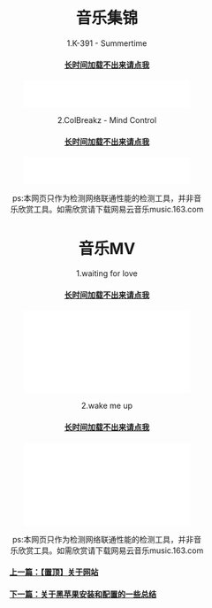 <html>
<head>
</head>
<body>
      <div style="width:70%;margin:0 auto">
          <p><h1><center>音乐集锦</center></h1></p>    
          <p><a> <center>1.K-391 - Summertime </center></a></p>
          <p><h4><center><a href="https://windows7xiaogeng-bilibili.github.io/w7xg.github.io/K-391 - Summertime.mp3">长时间加载不出来请点我</a></center></H4></p>
 <center><embed autoplay="false" src="K-391 - Summertime.mp3" width="300" height="50" /> </center>
<p><a> <center>2.ColBreakz - Mind Control </center></a></p>
      <p><h4><center><a href="https://windows7xiaogeng-bilibili.github.io/w7xg.github.io/ColBreakz - Mind Control.mp3">长时间加载不出来请点我</a></center></H4></p>
 <center><embed autoplay="false" src="ColBreakz - Mind Control.mp3" width="300" height="50" /> </center>
<P><a> <center>ps:本网页只作为检测网络联通性能的检测工具，并非音乐欣赏工具。如需欣赏请下载网易云音乐music.163.com </center></a></p>
      <P><h1><center>音乐MV</center></h1></P>
      <P><a><center>1.waiting for love</center></a></P>
      <p><h4><center><a href="https://windows7xiaogeng-bilibili.github.io/w7xg.github.io/mv1.mp4">长时间加载不出来请点我</a></center></H4></p>
<P><center><embed src="mv1.mp4" width="300" height="150"></center></P>
      <P><a><center>2.wake me up</center></a></P>
      <p><h4><center><a href="https://windows7xiaogeng-bilibili.github.io/w7xg.github.io/mv2.mp4">长时间加载不出来请点我</a></center></H4></p>
<P><center><embed src="mv2.mp4" width="300" height="150"></center></P>
<P><a> <center>ps:本网页只作为检测网络联通性能的检测工具，并非音乐欣赏工具。如需欣赏请下载网易云音乐music.163.com </center></a></p>
       <p><h4><a href="0.html">上一篇：【置顶】关于网站</a></H4></p>
 <p><h4><a href="2.html">下一篇：关于黑苹果安装和配置的一些总结</a></H4></p>
      </div>
</body>
</html>
